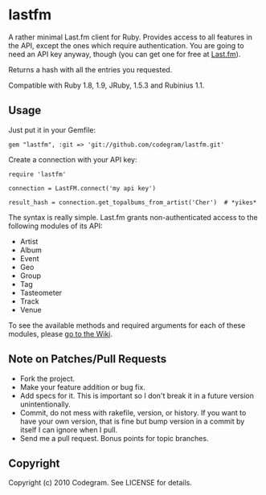 # lastfm

A rather minimal Last.fm client for Ruby. Provides access to all features in the API,
except the ones which require authentication. You are going to need an API key
anyway, though (you can get one for free at [Last.fm](http://www.last.fm/api/account)).

Returns a hash with all the entries you requested.

Compatible with Ruby 1.8, 1.9, JRuby, 1.5.3 and Rubinius 1.1.

## Usage

Just put it in your Gemfile:

    gem "lastfm", :git => 'git://github.com/codegram/lastfm.git'

Create a connection with your API key:

    require 'lastfm'

    connection = LastFM.connect('my api key')

    result_hash = connection.get_topalbums_from_artist('Cher')  # *yikes*

The syntax is really simple. Last.fm grants non-authenticated access to the following
modules of its API:

* Artist
* Album
* Event
* Geo
* Group
* Tag
* Tasteometer
* Track
* Venue

To see the available methods and required arguments for each of these modules,
please [go to the Wiki](http://github.com/codegram/lastfm/wiki/Available-Last.fm-API-methods).

## Note on Patches/Pull Requests
 
* Fork the project.
* Make your feature addition or bug fix.
* Add specs for it. This is important so I don't break it in a
  future version unintentionally.
* Commit, do not mess with rakefile, version, or history.
  If you want to have your own version, that is fine but bump version
  in a commit by itself I can ignore when I pull.
* Send me a pull request. Bonus points for topic branches.

## Copyright

Copyright (c) 2010 Codegram. See LICENSE for details.
